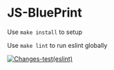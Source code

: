 # JS-BluePrint

Use `make install` to setup

Use `make lint` to run eslint globally

[![Changes-test(eslint)](https://github.com/AlexanderAverin/JS-BluePrint/actions/workflows/Actions-test.yaml/badge.svg)](https://github.com/AlexanderAverin/JS-BluePrint/actions/workflows/Actions-test.yaml)
